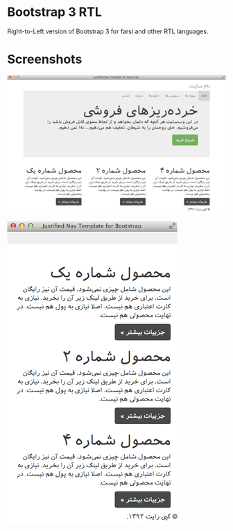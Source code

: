 Bootstrap 3 RTL
================

Right-to-Left version of Bootstrap 3 for farsi and other RTL languages.


Screenshots
================

![Screenshot #1](./screenshots/bt3-rtl-2.png "Bootstrap3 RTL Screenshot #1")

![Screenshot #2](./screenshots/bt3-rtl-1.png "Bootstrap3 RTL Screenshot #2")
